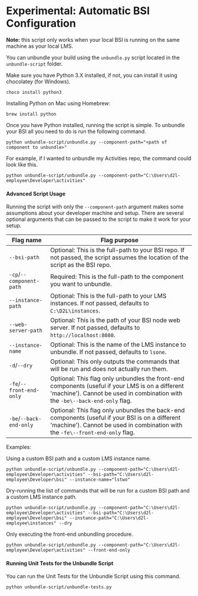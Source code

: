 # Experimental: Automatic BSI Configuration

**Note:** this script only works when your local BSI is running on the same machine as your local LMS.

You can unbundle your build using the `unbundle.py` script located in the `unbundle-script` folder.

Make sure you have Python 3.X installed, if not, you can install it using chocolatey (for Windows).
```shell
choco install python3
```

Installing Python on Mac using Homebrew:
```
brew install python
```

Once you have Python installed, running the script is simple. To unbundle your BSI all you need to do is run the following command.
```shell
python unbundle-script/unbundle.py --component-path="<path of component to unbundle>"
```

For example, if I wanted to unbundle my Activities repo, the command could look like this.
```shell
python unbundle-script/unbundle.py --component-path="C:\Users\d2l-employee\Developer\activities"
```

#### Advanced Script Usage

Running the script with only the `--component-path` argument makes some assumptions about your developer machine and setup. There are several optional arguments that can be passed to the script to make it work for your setup.

| Flag name            | Flag purpose                                                                                                                                                                     |
|----------------------|----------------------------------------------------------------------------------------------------------------------------------------------------------------------------------|
| `--bsi-path`           | Optional: This is the full-path to your BSI repo. If not passed, the script assumes the location of the script as the BSI repo.                                                  |
| `-cp`/`--component-path`     | Required: This is the full-path to the component you want to unbundle.                                                                                                           |
| `--instance-path`      | Optional: This is the full-path to your LMS instances. If not passed, defaults to `C:\D2L\instances`.                                                                            |
| `--web-server-path`    | Optional: This is the path of your BSI node web server. If not passed, defaults to `http://localhost:8080`.                                                                      |
| `--instance-name`      | Optional: This is the name of the LMS instance to unbundle. If not passed, defaults to `lsone`.                                                                                  |
| `-d`/`--dry`             | Optional: This only outputs the commands that will be run and does not actually run them.                                                                                        |
| `-fe`/`--front-end-only` | Optional: This flag only unbundles the front-end components (useful if your LMS is on a different 'machine'). Cannot be used in combination with the `-be\--back-end-only` flag. |
| `-be`/`--back-end-only`  | Optional: This flag only unbundles the back-end components (useful if your BSI is on a different 'machine'). Cannot be used in combination with the `-fe\--front-end-only` flag. |

Examples:

Using a custom BSI path and a custom LMS instance name.
```shell
python unbundle-script/unbundle.py --component-path="C:\Users\d2l-employee\Developer\activities" --bsi-path="C:\Users\d2l-employee\Developer\bsi" --instance-name="lstwo"
```

Dry-running the list of commands that will be run for a custom BSI path and a custom LMS instance path.
```shell
python unbundle-script/unbundle.py --component-path="C:\Users\d2l-employee\Developer\activities" --bsi-path="C:\Users\d2l-employee\Developer\bsi" --instance-path="C:\Users\d2l-employee\instances" --dry
```

Only executing the front-end unbundling procedure.
```shell
python unbundle-script/unbundle.py --component-path="C:\Users\d2l-employee\Developer\activities" --front-end-only
```

#### Running Unit Tests for the Unbundle Script

You can run the Unit Tests for the Unbundle Script using this command.

```shell
python unbundle-script/unbundle-tests.py
```